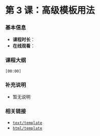 # 第 3 课：高级模板用法

### 基本信息

- **课程时长**：
- **在线观看**：

### 课程大纲

```
[00:00]
```

### 补充说明

- 暂无说明

### 相关链接

- [`text/template`](https://gowalker.org/text/template)
- [`html/template`](https://gowalker.org/html/template)